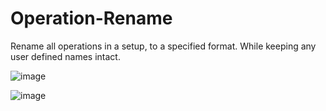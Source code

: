 # Operation-Rename
 Rename all operations in a setup, to a specified format. While keeping any user defined names intact.

![image](https://github.com/DrPhilDSI/Operation-Rename/assets/109159255/29725fe0-7b93-4317-9fd9-a6c7a8fa17eb)

![image](https://github.com/DrPhilDSI/Operation-Rename/assets/109159255/7f705134-2e0e-451c-9ab4-f221794bdcd1)


